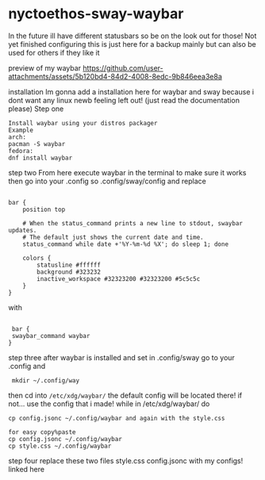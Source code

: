 # nyctoethos-sway-waybar
In the future ill have different statusbars so be on the look out for those!
Not yet finished configuring this is just here for a backup mainly but can also be used for others if they like it


preview of my waybar
https://github.com/user-attachments/assets/5b120bd4-84d2-4008-8edc-9b846eea3e8a

installation
Im gonna add a installation here for waybar and sway because i dont want any linux newb feeling left out! (just read the documentation please)
Step one
```
Install waybar using your distros packager 
Example 
arch:
pacman -S waybar
fedora: 
dnf install waybar
```

step two
From here execute waybar in the terminal to make sure it works
then go into your .config so .config/sway/config and replace
```

bar {
    position top

    # When the status_command prints a new line to stdout, swaybar updates.
    # The default just shows the current date and time.
    status_command while date +'%Y-%m-%d %X'; do sleep 1; done

    colors {
        statusline #ffffff
        background #323232
        inactive_workspace #32323200 #32323200 #5c5c5c
    }
}

```
with
```

 bar {
 swaybar_command waybar
}

```
step three
after waybar is installed and set in .config/sway go to your .config and 
```
 mkdir ~/.config/way
```
then cd into 
```/etc/xdg/waybar/```
the default config will be located there!
if not... use the config that i made!
while in /etc/xdg/waybar/ do
```
cp config.jsonc ~/.config/waybar and again with the style.css

```

```
for easy copy%paste 
cp config.jsonc ~/.config/waybar
cp style.css ~/.config/waybar
```

step four 
replace these two files
style.css 
config.jsonc with my configs!
linked here




